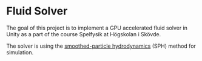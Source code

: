 # Fluid Solver
The goal of this project is to implement a GPU accelerated fluid solver in Unity as a part of the course Spelfysik at Högskolan i Skövde.

The solver is using the [smoothed-particle hydrodynamics](https://en.wikipedia.org/wiki/Smoothed-particle_hydrodynamics) (SPH) method for simulation.